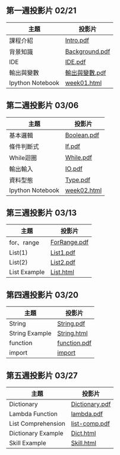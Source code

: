 ## 第一週投影片 02/21

| 主題 | 投影片 |
| ---- |  ----  |
| 課程介紹 | [Intro.pdf](https://drive.google.com/file/d/0B6wbwXKOYgvhR2pMZGdZcEI0cU0) |
| 背景知識 | [Background.pdf](https://drive.google.com/file/d/0B6wbwXKOYgvhbWVGRzJNNEhMWUk) |
| IDE | [IDE.pdf](https://drive.google.com/file/d/0B5P2VH3szaKEQmxhajFuMkhQZFk) |
| 輸出與變數 | [輸出與變數.pdf](https://drive.google.com/file/d/0B5P2VH3szaKEUUtnMV9ySUQ4NVU/view?usp=sharing) |
| Ipython Notebook | [week01.html](./slides/week01/Week1.html) |

## 第二週投影片 03/06

| 主題 | 投影片 |
| ---- |  ----  |
| 基本邏輯 | [Boolean.pdf](https://drive.google.com/file/d/0B2iNVzqlGaGIZlNkNUd2NFAwUGc/view?usp=sharing) |
| 條件判斷式 | [If.pdf](https://drive.google.com/open?id=0B2iNVzqlGaGISU5XR2hqaEpOQUU) |
| While迴圈 | [While.pdf](https://drive.google.com/open?id=0B2iNVzqlGaGIbEJiUnd6aFdWeUU) |
| 輸出輸入 | [IO.pdf](https://drive.google.com/open?id=0B11wpONoNJX2TXFzZTNVR2NweEk) |
| 資料型態 | [Type.pdf](https://drive.google.com/open?id=0B11wpONoNJX2b1JFc1hWZUhCa2s) |
| Ipython Notebook | [week02.html](./slides/week02/Week2.html) |


## 第三週投影片 03/13

| 主題 | 投影片 |
| ---- |  ----  |
| for、range | [ForRange.pdf](https://drive.google.com/open?id=0B2iNVzqlGaGIekNSeld0M1R3Y2c) |
| List(1) | [List1.pdf](https://drive.google.com/open?id=0B5P2VH3szaKEbTViMlBUOEt4ZHM) |
| List(2) | [List2.pdf](https://drive.google.com/open?id=0B5P2VH3szaKEbWpmRVFHVk90OVE) |
| List Example | [List.html](./slides/week03/List.html) |

## 第四週投影片 03/20

| 主題 | 投影片 |
| ---- | ------ |
| String | [String.pdf](https://drive.google.com/open?id=0B5P2VH3szaKESFBfOFJ3bVJ6UkE) |
| String Example | [String.html](./slides/week03/String.html) |
| function  | [function.pdf](./slides/week04/function.pdf) | 
| import    | [import](./slides/week04/import/) |

## 第五週投影片 03/27

| 主題 | 投影片 |
| ---- | ------ |
| Dictionary | [Dictionary.pdf](https://drive.google.com/open?id=0B6wbwXKOYgvhNVNhcm5tRk9xcTA) |
| Lambda Function  | [lambda.pdf](https://drive.google.com/open?id=0B6wbwXKOYgvhWmhRMmpaLTFfU0E) | 
| List Comprehension    | [list-comp.pdf](https://drive.google.com/open?id=0B11wpONoNJX2U01fck5oTWxndm8) |
| Dictionary Example | [Dict.html](./slides/week05/dict.html) |
| Skill Example | [Skill.html](./slides/week05/Skill.html) |